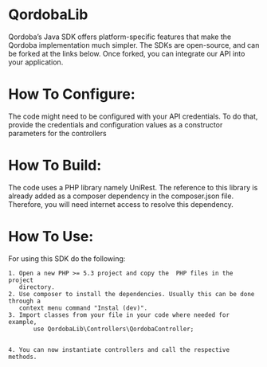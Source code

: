 QordobaLib
=================
Qordoba’s Java SDK offers platform-specific features that make the Qordoba implementation much simpler. The SDKs are open-source, and can be forked at the links below. Once forked, you can integrate our API into your application.

How To Configure:
=================
The code might need to be configured with your API credentials. To do that,
provide the credentials and configuration values as a constructor parameters for the controllers

How To Build: 
=============
The code uses a PHP library namely UniRest. The reference to this
library is already added as a composer dependency in the  composer.json
file. Therefore, you will need internet access to resolve this dependency.

How To Use:
===========
For using this SDK do the following:

    1. Open a new PHP >= 5.3 project and copy the  PHP files in the project
       directory.
    2. Use composer to install the dependencies. Usually this can be done through a 
       context menu command "Instal (dev)".
    3. Import classes from your file in your code where needed for example,
           use QordobaLib\Controllers\QordobaController;
   
        
    4. You can now instantiate controllers and call the respective methods.
